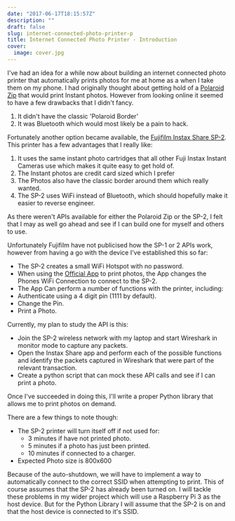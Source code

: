 ```yaml
---
date: "2017-06-17T18:15:57Z"
description: ""
draft: false
slug: internet-connected-photo-printer-p
title: Internet Connected Photo Printer - Introduction
cover:
  image: cover.jpg
---
```



<!--![cover-image](/content/images/2017/06/DSC_0001-Edit-2.jpg)-->

I've had an idea for a while now about building an internet connected photo printer that automatically prints photos for me at home as a when I take them on my phone. I had originally thought about getting hold of a [Polaroid Zip](http://www.polaroid.com/zip-instant) that would print Instant photos. However from looking online it seemed to have a few drawbacks that I didn't fancy. 

1) It didn't have the classic 'Polaroid Border'
2) It was Bluetooth which would most likely be a pain to hack.

Fortunately another option became available, the [Fujifilm Instax Share SP-2](http://www.fujifilm.com/products/instant_photo/printers/instax_share_sp_2/). This printer has a few advantages that I really like:

1) It uses the same instant photo cartridges that all other Fuji Instax Instant Cameras use which makes it quite easy to get hold of.
2) The Instant photos are credit card sized which I prefer
3) The Photos also have the classic border around them which really wanted.
4) The SP-2 uses WiFi instead of Bluetooth, which should hopefully make it easier to reverse engineer.

As there weren't APIs available for either the Polaroid Zip or the SP-2, I felt that I may as well go ahead and see if I can build one for myself and others to use.

Unfortunately Fujifilm have not publicised how the SP-1 or 2 APIs work, however from having a go with the device I've established this so far:

* The SP-2 creates a small WiFi Hotspot with no password.
* When using the [Official App](https://play.google.com/store/apps/details?id=com.fujifilm.instaxshare) to print photos, the App changes the Phones WiFi Connection to connect to the SP-2.
* The App Can perform a number of functions with the printer, including:
 *  Authenticate using a 4 digit pin (1111 by default).
 * Change the Pin.
 * Print a Photo.

Currently, my plan to study the API is this:

* Join the SP-2 wireless network with my laptop and start Wireshark in monitor mode to capture any packets.
* Open the Instax Share app and perform each of the possible functions and identify the packets captured in Wireshark that were part of the relevant transaction.
* Create a python script that can mock these API calls and see if I can print a photo.

Once I've succeeded in doing this, I'll write a proper Python library that allows me to print photos on demand.

There are a few things to note though:

* The SP-2 printer will turn itself off if not used for:
  *  3 minutes if have not printed photo.
  *  5 minutes if a photo has just been printed.
  *  10 minutes if connected to a charger.
* Expected Photo size is 800x600

Because of the auto-shutdown, we will have to implement a way to automatically connect to the correct SSID when attempting to print. This of course assumes that the SP-2 has already been turned on. I will tackle these problems in my wider project which will use a Raspberry Pi 3 as the host device. But for the Python Library I will assume that the SP-2 is on and that the host device is connected to it's SSID.


